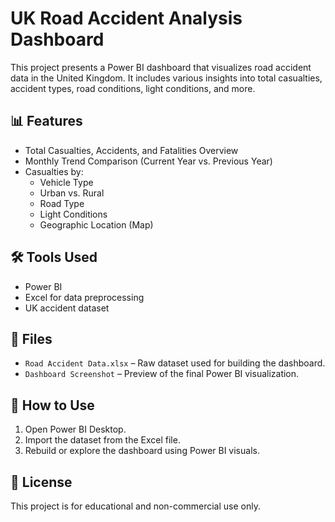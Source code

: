 # UK Road Accident Analysis Dashboard

This project presents a Power BI dashboard that visualizes road accident data in the United Kingdom. It includes various insights into total casualties, accident types, road conditions, light conditions, and more.

## 📊 Features

- Total Casualties, Accidents, and Fatalities Overview
- Monthly Trend Comparison (Current Year vs. Previous Year)
- Casualties by:
  - Vehicle Type
  - Urban vs. Rural
  - Road Type
  - Light Conditions
  - Geographic Location (Map)
  
## 🛠 Tools Used

- Power BI
- Excel for data preprocessing
- UK accident dataset

## 📁 Files

- `Road Accident Data.xlsx` – Raw dataset used for building the dashboard.
- `Dashboard Screenshot` – Preview of the final Power BI visualization.

## 🚀 How to Use

1. Open Power BI Desktop.
2. Import the dataset from the Excel file.
3. Rebuild or explore the dashboard using Power BI visuals.

## 📌 License

This project is for educational and non-commercial use only.
